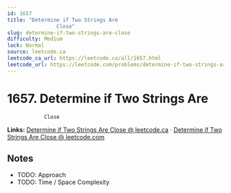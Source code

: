 ```yaml
--- 
id: 1657
title: "Determine if Two Strings Are
                Close"
slug: determine-if-two-strings-are-close
difficulty: Medium
lock: Normal
source: leetcode.ca
leetcode_ca_url: https://leetcode.ca/all/1657.html
leetcode_url: https://leetcode.com/problems/determine-if-two-strings-are-close/
---
```


# 1657. Determine if Two Strings Are
                Close

**Links:** [Determine if Two Strings Are
                Close @ leetcode.ca](https://leetcode.ca/all/1657.html) · [Determine if Two Strings Are
                Close @ leetcode.com](https://leetcode.com/problems/determine-if-two-strings-are-close/)

## Notes
- TODO: Approach
- TODO: Time / Space Complexity
